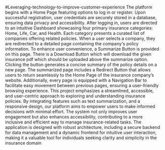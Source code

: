 #Leveraging-technology-to-improve-customer-experience
The platform begins with a Home Page featuring options to log in or register. Upon successful
registration, user credentials are securely stored in a database, ensuring data privacy and accessibility.
After logging in, users are directed to an intuitive Dashboard showcasing four primary insurance
categories: Home, Life, Car, and Health. Each category presents a curated list of companies offering
related policies.
When a user selects a company, they are redirected to a detailed page containing the company's policy
information. To enhance user convenience, a Summarize Button is provided on this page. There is a
Download Button which will download the given insurance pdf which should be uploaded above the
summarize option. Clicking the button generates a concise summary of the policy details on a new
page.
The summarized page includes a Redirect Button that allows users to return seamlessly to the Home
Page of the insurance company’s website. Additionally, every page is equipped with a Navigation
Bar to facilitate easy movement between previous pages, ensuring a user-friendly browsing
experience.
This project emphasizes a streamlined, accessible, and user-centric approach to exploring and
understanding insurance policies. By integrating features such as text summarization, and a responsive
design, our platform aims to empower users to make informed decisions with minimal effort. The
system not only improves user engagement but also enhances accessibility, contributing to a more
inclusive and efficient way to manage insurance-related tasks.
The application is designed with robust architecture, including a secure backend for data management
and a dynamic frontend for intuitive user interaction, making it a valuable tool for individuals seeking
clarity and simplicity in the insurance domain
